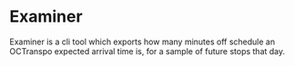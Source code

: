Examiner
==============

Examiner is a cli tool which exports how many minutes off schedule an OCTranspo expected arrival time is, for a sample of future stops that day. 
